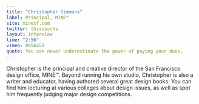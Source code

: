```yaml
---
title: "Christopher Simmons"
label: Principal, MINE™
site: minesf.com
twitter: thisiscchs
layout: interview
time: "2:56"
vimeo: 8956451
quote: You can never underestimate the power of paying your dues.
---
```


Christopher is the principal and creative director of the San Francisco design office, MINE™. Beyond running his own studio, Christopher is also a writer and educator, having authored several great design books. You can find him lecturing at various colleges about design issues, as well as spot him frequently judging major design competitions.
